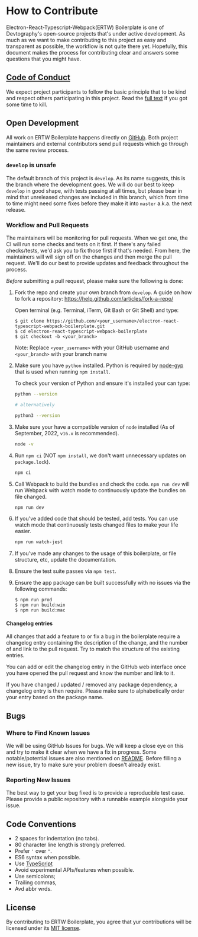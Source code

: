 # How to Contribute

Electron-React-Typescript-Webpack(ERTW) Boilerplate is one of Devtography's open-source projects that's under active development. As much as we want to make contributing to this project as easy and transparent as possible, the workflow is not quite there yet. Hopefully, this document makes the process for contributing clear and answers some questions that you might have.

## [Code of Conduct](CODE_OF_CONDUCT.md)

We expect project participants to follow the basic principle that to be kind and respect others participating in this project. Read the [full text](CODE_OF_CONDUCT.md) if you got some time to kill.

## Open Development

All work on ERTW Boilerplate happens directly on [GitHub](/). Both project maintainers and external contributors send pull requests which go through the same review process.

### `develop` is unsafe

The default branch of this project is `develop`. As its name suggests, this is the branch where the development goes. We will do our best to keep `develop` in good shape, with tests passing at all times, but please bear in mind that unreleased changes are included in this branch, which from time to time might need some fixes before they make it into `master` a.k.a. the next release.

### Workflow and Pull Requests

The maintainers will be monitoring for pull requests. When we get one, the CI will run some checks and tests on it first. If there's any failed checks/tests, we'd ask you to fix those first if that's needed. From here, the maintainers will will sign off on the changes and then merge the pull request. We'll do our best to provide updates and feedback throughout the process.

_Before_ submitting a pull request, please make sure the following is done:

1. Fork the repo and create your own branch from `develop`. A guide on how to fork a repository: https://help.github.com/articles/fork-a-repo/

    Open terminal (e.g. Terminal, iTerm, Git Bash or Git Shell) and type:

    ```sh-session
    $ git clone https://github.com/<your_username>/electron-react-typescript-webpack-boilerplate.git
    $ cd electron-react-typescript-webpack-boilerplate
    $ git checkout -b <your_branch>
    ```

    Note: Replace `<your_username>` with your GitHub username and `<your_branch>` with your branch name

1. Make sure you have `python` installed. Python is required by [node-gyp](https://github.com/nodejs/node-gyp) that is used when running `npm install`.

    To check your version of Python and ensure it's installed your can type:

    ```sh
    python --version

    # alternatively

    python3 --version
    ```

1.  Make sure your have a compatible version of `node` installed (As of September, 2022, `v16.x` is recommended).

    ```sh
    node -v
    ```

1. Run `npm ci` (NOT `npm install`, we don't want unnecessary updates on `package.lock`).

    ```sh
    npm ci
    ```

1. Call Webpack to build the bundles and check the code. `npm run dev` will run Webpack with watch mode to continuously update the bundles on file changed.

    ```sh
    npm run dev
    ```

1. If you've added code that should be tested, add tests. You can use watch mode that continuously tests changed files to make your life easier.

    ```sh
    npm run watch-jest
    ```

1. If you've made any changes to the usage of this boilerplate, or file structure, etc, update the documentation.

1. Ensure the test suite passes via `npm test`.

1. Ensure the app package can be built successfully with no issues via the following commands:

    ```sh-session
    $ npm run prod
    $ npm run build:win
    $ npm run build:mac
    ```

#### Changelog entries

All changes that add a feature to or fix a bug in the boilerplate require a changelog entry containing the description of the change, and the number of and link to the pull request. Try to match the structure of the existing entries.

You can add or edit the changelog entry in the GitHub web interface once you have opened the pull request and know the number and link to it.

If you have changed / updated / removed any package dependency, a changelog entry is then require. Please make sure to alphabetically order your entry based on the package name.

## Bugs

### Where to Find Known Issues

We will be using GitHub Issues for bugs. We will keep a close eye on this and try to make it clear when we have a fix in progress. Some notable/potential issues are also mentioned on [README](README.md). Before filling a new issue, try to make sure your problem doesn't already exist.

### Reporting New Issues

The best way to get your bug fixed is to provide a reproducible test case. Please provide a public repository with a runnable example alongside your issue.

## Code Conventions

- 2 spaces for indentation (no tabs).
- 80 character line length is strongly preferred.
- Prefer `'` over `"`.
- ES6 syntax when possible.
- Use [TypeScript](https://www.typescriptlang.org)
- Avoid experimental APIs/features when possible.
- Use semicolons;
- Trailing commas,
- Avd abbr wrds.

## License

By contributing to ERTW Boilerplate, you agree that yur contributions will be licensed under its [MIT license](LICENSE).
